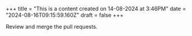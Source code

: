 +++
title = "This is a content created on 14-08-2024 at 3:46PM"
date = "2024-08-16T09:15:59.160Z"
draft = false
+++

  Review and merge the pull requests.
        